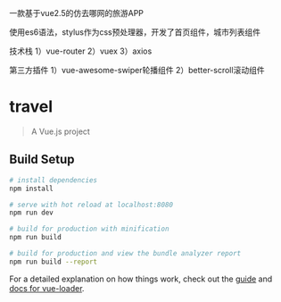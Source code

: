 一款基于vue2.5的仿去哪网的旅游APP

使用es6语法，stylus作为css预处理器，开发了首页组件，城市列表组件

技术栈 1）vue-router 2）vuex 3）axios

第三方插件 1）vue-awesome-swiper轮播组件 2）better-scroll滚动组件

# travel

> A Vue.js project

## Build Setup

``` bash
# install dependencies
npm install

# serve with hot reload at localhost:8080
npm run dev

# build for production with minification
npm run build

# build for production and view the bundle analyzer report
npm run build --report
```

For a detailed explanation on how things work, check out the [guide](http://vuejs-templates.github.io/webpack/) and [docs for vue-loader](http://vuejs.github.io/vue-loader).
